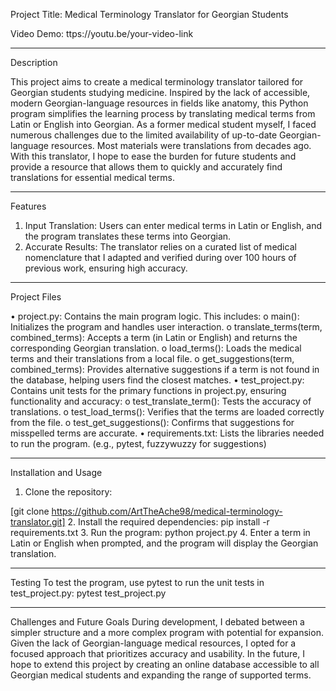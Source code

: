 Project Title:
Medical Terminology Translator for Georgian Students

Video Demo:
ttps://youtu.be/your-video-link
________________________________________
Description

This project aims to create a medical terminology translator tailored for Georgian students studying medicine. Inspired by the lack of accessible, modern Georgian-language resources in fields like anatomy, this Python program simplifies the learning process by translating medical terms from Latin or English into Georgian.
As a former medical student myself, I faced numerous challenges due to the limited availability of up-to-date Georgian-language resources. Most materials were translations from decades ago. With this translator, I hope to ease the burden for future students and provide a resource that allows them to quickly and accurately find translations for essential medical terms.
________________________________________
Features

1.	Input Translation: Users can enter medical terms in Latin or English, and the program translates these terms into Georgian.
2.	Accurate Results: The translator relies on a curated list of medical nomenclature that I adapted and verified during over 100 hours of previous work, ensuring high accuracy.
________________________________________
Project Files

•	project.py: Contains the main program logic. This includes:
o	main(): Initializes the program and handles user interaction.
o	translate_terms(term, combined_terms): Accepts a term (in Latin or English) and returns the corresponding Georgian translation.
o	load_terms(): Loads the medical terms and their translations from a local file.
o	get_suggestions(term, combined_terms): Provides alternative suggestions if a term is not found in the database, helping users find the closest matches.
•	test_project.py: Contains unit tests for the primary functions in project.py, ensuring functionality and accuracy:
o	test_translate_term(): Tests the accuracy of translations.
o	test_load_terms(): Verifies that the terms are loaded correctly from the file.
o	test_get_suggestions(): Confirms that suggestions for misspelled terms are accurate.
•	requirements.txt: Lists the libraries needed to run the program. (e.g., pytest, fuzzywuzzy for suggestions)
________________________________________
Installation and Usage

1.	Clone the repository:


[git clone https://github.com/ArtTheAche98/medical-terminology-translator.git]
2.	Install the required dependencies:
pip install -r requirements.txt
3.	Run the program:
python project.py
4.	Enter a term in Latin or English when prompted, and the program will display the Georgian translation.
________________________________________
Testing
To test the program, use pytest to run the unit tests in test_project.py:
pytest test_project.py
________________________________________
Challenges and Future Goals
During development, I debated between a simpler structure and a more complex program with potential for expansion. Given the lack of Georgian-language medical resources, I opted for a focused approach that prioritizes accuracy and usability. In the future, I hope to extend this project by creating an online database accessible to all Georgian medical students and expanding the range of supported terms.

